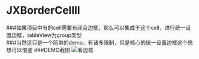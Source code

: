 # JXBorderCellll
###如果项目中有的cell需要有闭合边框，那么可以集成于这个cell，进行统一设置边框，tableView为group类型<br>
###当然这只是一个简单的demo，有诸多限制，但是核心的统一设置边框这个思想可以借鉴
###DEMO截图
![看边框](https://github.com/pujiaxin33/JXBorderCellll/raw/master/pic1.png) 
